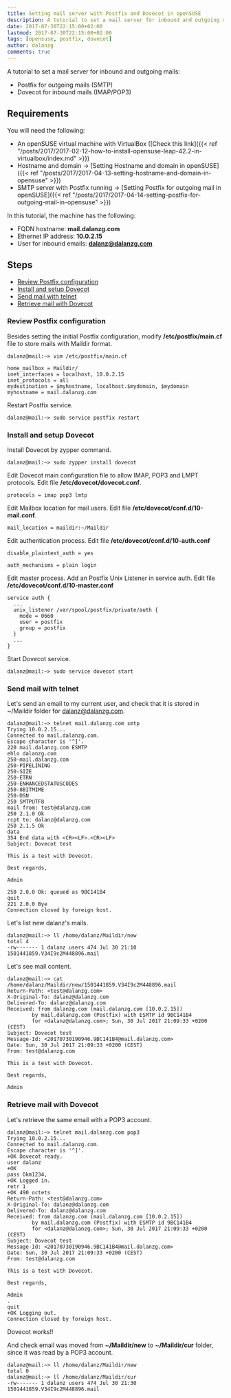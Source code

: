 ```yaml
---
title: Setting mail server with Postfix and Dovecot in openSUSE
description: A tutorial to set a mail server for inbound and outgoing mails.
date: 2017-07-30T22:15:00+02:00
lastmod: 2017-07-30T22:15:00+02:00
tags: [opensuse, postfix, dovecot]
author: dalanzg
comments: true
---
```


A tutorial to set a mail server for inbound and outgoing mails:

- Postfix for outgoing mails (SMTP)
- Dovecot for inbound mails (IMAP/POP3)

## Requirements

You will need the following:

- An openSUSE virtual machine with VirtualBox ([Check this link]({{< ref "/posts/2017/2017-02-12-how-to-install-opensuse-leap-42.2-in-virtualbox/index.md" >}})
- Hostname and domain -> [Setting Hostname and domain in openSUSE]({{< ref "/posts/2017/2017-04-13-setting-hostname-and-domain-in-opensuse" >}})
- SMTP server with Postfix running -> [Setting Postfix for outgoing mail in openSUSE]({{< ref "/posts/2017/2017-04-14-setting-postfix-for-outgoing-mail-in-opensuse" >}})

In this tutorial, the machine has the following:

- FQDN hostname: **mail.dalanzg.com**
- Ethernet IP address: **10.0.2.15**
- User for inbound emails: **dalanz@dalanzg.com**

## Steps

- [Review Postfix configuration](#review-postfix-configuration)
- [Install and setup Dovecot](#install-and-setup-dovecot)
- [Send mail with telnet](#send-mail-with-telnet)
- [Retrieve mail with Dovecot](#retrieve-mail-with-dovecot)

### Review Postfix configuration

Besides setting the initial Postfix configuration, modify **/etc/postfix/main.cf** file to store mails with Maildir format.

```terminal
dalanz@mail:~> vim /etc/postfix/main.cf
```

```vim
home_mailbox = Maildir/
inet_interfaces = localhost, 10.0.2.15
inet_protocols = all
mydestination = $myhostname, localhost.$mydomain, $mydomain
myhostname = mail.dalanzg.com
```

Restart Postfix service.

```terminal
dalanz@mail:~> sudo service postfix restart
```

### Install and setup Dovecot

Install Dovecot by zypper command.

```terminal
dalanz@mail:~> sudo zypper install dovecot
```

Edit Dovecot main configuration file to allow IMAP, POP3 and LMPT protocols. Edit file **/etc/dovecot/dovecot.conf**.

```vim
protocols = imap pop3 lmtp
```

Edit Mailbox location for mail users. Edit file **/etc/dovecot/conf.d/10-mail.conf**.

```vim
mail_location = maildir:~/Maildir
```

Edit authentication process. Edit file **/etc/dovecot/conf.d/10-auth.conf**

```vim
disable_plaintext_auth = yes

auth_mechanisms = plain login
```

Edit master process. Add an Postfix Unix Listener in service auth. Edit file **/etc/dovecot/conf.d/10-master.conf**

```vim
service auth {
  ...
  unix_listener /var/spool/postfix/private/auth {
    mode = 0660
    user = postfix
    group = postfix
  }
  ...
}
```

Start Dovecot service.

```terminal
dalanz@mail:~> sudo service dovecot start
```

### Send mail with telnet

Let's send an email to my current user, and check that it is stored in ~/Maildir folder for dalanz@dalanzg.com.

```terminal
dalanz@mail:~> telnet mail.dalanzg.com smtp
Trying 10.0.2.15...
Connected to mail.dalanzg.com.
Escape character is '^]'.
220 mail.dalanzg.com ESMTP
ehlo dalanzg.com
250-mail.dalanzg.com
250-PIPELINING
250-SIZE
250-ETRN
250-ENHANCEDSTATUSCODES
250-8BITMIME
250-DSN
250 SMTPUTF8
mail from: test@dalanzg.com
250 2.1.0 Ok
rcpt to: dalanz@dalanzg.com
250 2.1.5 Ok
data
354 End data with <CR><LF>.<CR><LF>
Subject: Dovecot test

This is a test with Dovecot.

Best regards,

Admin

250 2.0.0 Ok: queued as 9BC141B4
quit
221 2.0.0 Bye
Connection closed by foreign host.
```

Let's list new dalanz's mails.

```terminal
dalanz@mail:~> ll /home/dalanz/Maildir/new
total 4
-rw------- 1 dalanz users 474 Jul 30 21:10 1501441859.V34I9c2M448896.mail
```

Let's see mail content.

```terminal
dalanz@mail:~> cat /home/dalanz/Maildir/new/1501441859.V34I9c2M448896.mail
Return-Path: <test@dalanzg.com>
X-Original-To: dalanz@dalanzg.com
Delivered-To: dalanz@dalanzg.com
Received: from dalanzg.com (mail.dalanzg.com [10.0.2.15])
        by mail.dalanzg.com (Postfix) with ESMTP id 9BC141B4
        for <dalanz@dalanzg.com>; Sun, 30 Jul 2017 21:09:33 +0200 (CEST)
Subject: Dovecot test
Message-Id: <20170730190946.9BC141B4@mail.dalanzg.com>
Date: Sun, 30 Jul 2017 21:09:33 +0200 (CEST)
From: test@dalanzg.com

This is a test with Dovecot.

Best regards,

Admin
```

### Retrieve mail with Dovecot

Let's retrieve the same email with a POP3 account.

```terminal
dalanz@mail:~> telnet mail.dalanzg.com pop3
Trying 10.0.2.15...
Connected to mail.dalanzg.com.
Escape character is '^]'.
+OK Dovecot ready.
user dalanz
+OK
pass Okm1234,
+OK Logged in.
retr 1
+OK 490 octets
Return-Path: <test@dalanzg.com>
X-Original-To: dalanz@dalanzg.com
Delivered-To: dalanz@dalanzg.com
Received: from dalanzg.com (mail.dalanzg.com [10.0.2.15])
        by mail.dalanzg.com (Postfix) with ESMTP id 9BC141B4
        for <dalanz@dalanzg.com>; Sun, 30 Jul 2017 21:09:33 +0200 (CEST)
Subject: Dovecot test
Message-Id: <20170730190946.9BC141B4@mail.dalanzg.com>
Date: Sun, 30 Jul 2017 21:09:33 +0200 (CEST)
From: test@dalanzg.com

This is a test with Dovecot.

Best regards,

Admin
.
quit
+OK Logging out.
Connection closed by foreign host.
```

Dovecot works!!

And check email was moved from **~/Maildir/new** to **~/Maildir/cur** folder, since it was read by a POP3 account.

```terminal
dalanz@mail:~> ll /home/dalanz/Maildir/new
total 0
dalanz@mail:~> ll /home/dalanz/Maildir/cur
-rw------- 1 dalanz users 474 Jul 30 21:30 1501441859.V34I9c2M448896.mail
```
